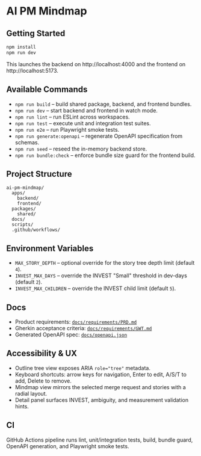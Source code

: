 # AI PM Mindmap

## Getting Started

```bash
npm install
npm run dev
```

This launches the backend on http://localhost:4000 and the frontend on http://localhost:5173.

## Available Commands

- `npm run build` – build shared package, backend, and frontend bundles.
- `npm run dev` – start backend and frontend in watch mode.
- `npm run lint` – run ESLint across workspaces.
- `npm run test` – execute unit and integration test suites.
- `npm run e2e` – run Playwright smoke tests.
- `npm run generate:openapi` – regenerate OpenAPI specification from schemas.
- `npm run seed` – reseed the in-memory backend store.
- `npm run bundle:check` – enforce bundle size guard for the frontend build.

## Project Structure

```
ai-pm-mindmap/
  apps/
    backend/
    frontend/
  packages/
    shared/
  docs/
  scripts/
  .github/workflows/
```

## Environment Variables

- `MAX_STORY_DEPTH` – optional override for the story tree depth limit (default `4`).
- `INVEST_MAX_DAYS` – override the INVEST "Small" threshold in dev-days (default `2`).
- `INVEST_MAX_CHILDREN` – override the INVEST child limit (default `5`).

## Docs

- Product requirements: [`docs/requirements/PRD.md`](requirements/PRD.md)
- Gherkin acceptance criteria: [`docs/requirements/GWT.md`](requirements/GWT.md)
- Generated OpenAPI spec: [`docs/openapi.json`](openapi.json)

## Accessibility & UX

- Outline tree view exposes ARIA `role="tree"` metadata.
- Keyboard shortcuts: arrow keys for navigation, Enter to edit, A/S/T to add, Delete to remove.
- Mindmap view mirrors the selected merge request and stories with a radial layout.
- Detail panel surfaces INVEST, ambiguity, and measurement validation hints.

## CI

GitHub Actions pipeline runs lint, unit/integration tests, build, bundle guard, OpenAPI generation, and Playwright smoke tests.

